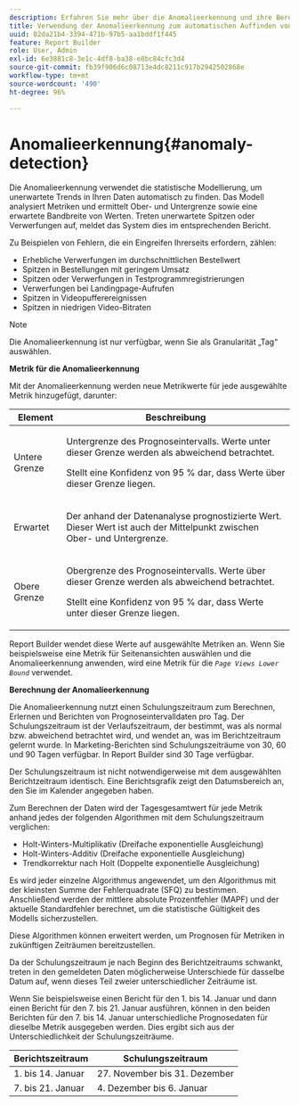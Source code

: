 ```yaml
---
description: Erfahren Sie mehr über die Anomalieerkennung und ihre Berechnung.
title: Verwendung der Anomalieerkennung zum automatischen Auffinden von Trends
uuid: 02da21b4-3394-471b-97b5-aa1bddf1f445
feature: Report Builder
role: User, Admin
exl-id: 6e3881c8-3e1c-4df8-ba38-e8bc84cfc3d4
source-git-commit: fb39f906d6c08713e4dc8211c917b2942502868e
workflow-type: tm+mt
source-wordcount: '490'
ht-degree: 96%

---
```


# Anomalieerkennung{#anomaly-detection}

Die Anomalieerkennung verwendet die statistische Modellierung, um unerwartete Trends in Ihren Daten automatisch zu finden. Das Modell analysiert Metriken und ermittelt Ober- und Untergrenze sowie eine erwartete Bandbreite von Werten. Treten unerwartete Spitzen oder Verwerfungen auf, meldet das System dies im entsprechenden Bericht.

Zu Beispielen von Fehlern, die ein Eingreifen Ihrerseits erfordern, zählen:

* Erhebliche Verwerfungen im durchschnittlichen Bestellwert
* Spitzen in Bestellungen mit geringem Umsatz
* Spitzen oder Verwerfungen in Testprogrammregistrierungen
* Verwerfungen bei Landingpage-Aufrufen
* Spitzen in Videopufferereignissen
* Spitzen in niedrigen Video-Bitraten

>[!NOTE]
>
>Die Anomalieerkennung ist nur verfügbar, wenn Sie als Granularität „Tag“ auswählen.

<p class="head"> <b>Metrik für die Anomalieerkennung</b> </p>

Mit der Anomalieerkennung werden neue Metrikwerte für jede ausgewählte Metrik hinzugefügt, darunter:

<table id="table_BF75FC874634498DB6632C12CBD8D533"> 
 <thead> 
  <tr> 
   <th colname="col1" class="entry"> Element </th> 
   <th colname="col2" class="entry"> Beschreibung </th> 
  </tr> 
 </thead>
 <tbody> 
  <tr> 
   <td colname="col1"> Untere Grenze </td> 
   <td colname="col2"> <p>Untergrenze des Prognoseintervalls. Werte unter dieser Grenze werden als abweichend betrachtet. </p> <p>Stellt eine Konfidenz von 95 % dar, dass Werte über dieser Grenze liegen. </p> </td> 
  </tr> 
  <tr> 
   <td colname="col1"> Erwartet </td> 
   <td colname="col2"> <p>Der anhand der Datenanalyse prognostizierte Wert. Dieser Wert ist auch der Mittelpunkt zwischen Ober- und Untergrenze. </p> </td> 
  </tr> 
  <tr> 
   <td colname="col1"> Obere Grenze </td> 
   <td colname="col2"> <p>Obergrenze des Prognoseintervalls. Werte über dieser Grenze werden als abweichend betrachtet. </p> <p>Stellt eine Konfidenz von 95 % dar, dass Werte unter dieser Grenze liegen. </p> </td> 
  </tr> 
 </tbody> 
</table>

Report Builder wendet diese Werte auf ausgewählte Metriken an. Wenn Sie beispielsweise eine Metrik für Seitenansichten auswählen und die Anomalieerkennung anwenden, wird eine Metrik für die  *`Page Views Lower Bound`* verwendet.

**Berechnung der Anomalieerkennung**

Die Anomalieerkennung nutzt einen Schulungszeitraum zum Berechnen, Erlernen und Berichten von Prognoseintervalldaten pro Tag. Der Schulungszeitraum ist der Verlaufszeitraum, der bestimmt, was als normal bzw. abweichend betrachtet wird, und wendet an, was im Berichtzeitraum gelernt wurde. In Marketing-Berichten sind Schulungszeiträume von 30, 60 und 90 Tagen verfügbar. In Report Builder sind 30 Tage verfügbar.

Der Schulungszeitraum ist nicht notwendigerweise mit dem ausgewählten Berichtzeitraum identisch. Eine Berichtsgrafik zeigt den Datumsbereich an, den Sie im Kalender angegeben haben.

Zum Berechnen der Daten wird der Tagesgesamtwert für jede Metrik anhand jedes der folgenden Algorithmen mit dem Schulungszeitraum verglichen:

* Holt-Winters-Multiplikativ (Dreifache exponentielle Ausgleichung)
* Holt-Winters-Additiv (Dreifache exponentielle Ausgleichung)
* Trendkorrektur nach Holt (Doppelte exponentielle Ausgleichung)

Es wird jeder einzelne Algorithmus angewendet, um den Algorithmus mit der kleinsten Summe der Fehlerquadrate (SFQ) zu bestimmen. Anschließend werden der mittlere absolute Prozentfehler (MAPF) und der aktuelle Standardfehler berechnet, um die statistische Gültigkeit des Modells sicherzustellen.

Diese Algorithmen können erweitert werden, um Prognosen für Metriken in zukünftigen Zeiträumen bereitzustellen.

Da der Schulungszeitraum je nach Beginn des Berichtzeitraums schwankt, treten in den gemeldeten Daten möglicherweise Unterschiede für dasselbe Datum auf, wenn dieses Teil zweier unterschiedlicher Zeiträume ist.

Wenn Sie beispielsweise einen Bericht für den 1. bis 14. Januar und dann einen Bericht für den 7. bis 21. Januar ausführen, können in den beiden Berichten für den 7. bis 14. Januar unterschiedliche Prognosedaten für dieselbe Metrik ausgegeben werden. Dies ergibt sich aus der Unterschiedlichkeit der Schulungszeiträume.

| Berichtszeitraum | Schulungszeitraum |
|--- |--- |
| 1. bis 14. Januar | 27. November bis 31. Dezember |
| 7. bis 21. Januar | 4. Dezember bis 6. Januar |
